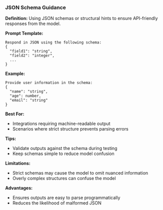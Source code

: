 ### JSON Schema Guidance

**Definition:** Using JSON schemas or structural hints to ensure API-friendly responses from the model.

**Prompt Template:**
```
Respond in JSON using the following schema:
{
  "field1": "string",
  "field2": "integer",
  ...
}
```

**Example:**
```
Provide user information in the schema:
{
  "name": "string",
  "age": number,
  "email": "string"
}
```

**Best For:**
- Integrations requiring machine-readable output
- Scenarios where strict structure prevents parsing errors

**Tips:**
- Validate outputs against the schema during testing
- Keep schemas simple to reduce model confusion

**Limitations:**
- Strict schemas may cause the model to omit nuanced information
- Overly complex structures can confuse the model

**Advantages:**
- Ensures outputs are easy to parse programmatically
- Reduces the likelihood of malformed JSON
